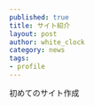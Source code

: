 ```yaml
---
published: true
title: サイト紹介
layout: post
author: white_clock
category: news
tags:
- profile
---
```


初めてのサイト作成